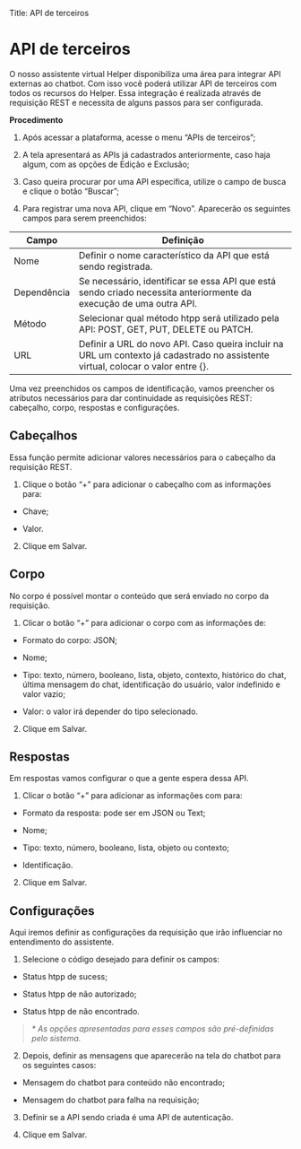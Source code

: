 Title: API de terceiros

# API de terceiros

O nosso assistente virtual Helper disponibiliza uma área para integrar API externas ao chatbot. Com isso você poderá utilizar API de terceiros com todos os recursos do Helper. Essa integração é realizada através de requisição REST e necessita de alguns passos para ser configurada.

**Procedimento**

1.  Após acessar a plataforma, acesse o menu “APIs de terceiros”;

2.  A tela apresentará as APIs já cadastrados anteriormente, caso haja algum, com as opções de Edição e Exclusão;

3.  Caso queira procurar por uma API específica, utilize o campo de busca e clique o botão “Buscar”;

4.  Para registrar uma nova API, clique em “Novo”. Aparecerão os seguintes campos para serem preenchidos:

| **Campo**   | **Definição** |
|-|-|
| Nome| Definir o nome característico da API que está sendo registrada.|
| Dependência | Se necessário, identificar se essa API que está sendo criado necessita anteriormente da execução de uma outra API.|
| Método| Selecionar qual método htpp será utilizado pela API: POST, GET, PUT, DELETE ou PATCH.|
| URL | Definir a URL do novo API. Caso queira incluir na URL um contexto já cadastrado no assistente virtual, colocar o valor entre {}.|

Uma vez preenchidos os campos de identificação, vamos preencher os atributos necessários para dar continuidade as requisições REST: cabeçalho, corpo, respostas e configurações.

## Cabeçalhos

Essa função permite adicionar valores necessários para o cabeçalho da requisição REST.

1.  Clique o botão “+” para adicionar o cabeçalho com as informações para:

-   Chave;

-   Valor.

2.  Clique em Salvar.

## Corpo

No corpo é possível montar o conteúdo que será enviado no corpo da requisição.

1.  Clicar o botão “+” para adicionar o corpo com as informações de:

-   Formato do corpo: JSON;

-   Nome;

-   Tipo: texto, número, booleano, lista, objeto, contexto, histórico do chat, última mensagem do chat, identificação do usuário, valor indefinido e valor vazio;

-   Valor: o valor irá depender do tipo selecionado.

2.  Clique em Salvar.

## Respostas

Em respostas vamos configurar o que a gente espera dessa API.

1.  Clicar o botão “+” para adicionar as informações com para:

-   Formato da resposta: pode ser em JSON ou Text;

-   Nome;

-   Tipo: texto, número, booleano, lista, objeto ou contexto;

-   Identificação.

2.  Clique em Salvar.

## Configurações

Aqui iremos definir as configurações da requisição que irão influenciar no entendimento do assistente.

1.  Selecione o código desejado para definir os campos:

-   Status htpp de sucess;

-   Status htpp de não autorizado;

-   Status htpp de não encontrado.

>   *\* As opções apresentadas para esses campos são pré-definidas pelo sistema.*

2.  Depois, definir as mensagens que aparecerão na tela do chatbot para os seguintes casos:

-   Mensagem do chatbot para conteúdo não encontrado;

-   Mensagem do chatbot para falha na requisição;

3.  Definir se a API sendo criada é uma API de autenticação.

4.  Clique em Salvar.
